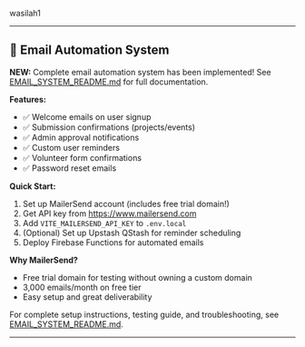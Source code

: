 wasilah1

---

## 📧 Email Automation System

**NEW:** Complete email automation system has been implemented! See [EMAIL_SYSTEM_README.md](./EMAIL_SYSTEM_README.md) for full documentation.

**Features:**
- ✅ Welcome emails on user signup
- ✅ Submission confirmations (projects/events)
- ✅ Admin approval notifications
- ✅ Custom user reminders
- ✅ Volunteer form confirmations
- ✅ Password reset emails

**Quick Start:**
1. Set up MailerSend account (includes free trial domain!)
2. Get API key from https://www.mailersend.com
3. Add `VITE_MAILERSEND_API_KEY` to `.env.local`
4. (Optional) Set up Upstash QStash for reminder scheduling
5. Deploy Firebase Functions for automated emails

**Why MailerSend?**
- Free trial domain for testing without owning a custom domain
- 3,000 emails/month on free tier
- Easy setup and great deliverability

For complete setup instructions, testing guide, and troubleshooting, see [EMAIL_SYSTEM_README.md](./EMAIL_SYSTEM_README.md).

---
